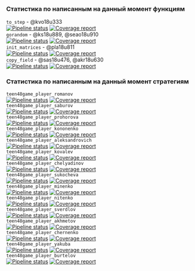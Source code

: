 ### Статистика по написанным на данный момент функциям
`to_step` - @kvo18u333  
[![Pipeline status](https://git.iu7.bmstu.ru/aolenev/iu7-cprog-sems-2019-aolenev/badges/teen48game_to_step/pipeline.svg)](https://git.iu7.bmstu.ru/aolenev/iu7-cprog-sems-2019-aolenev/commits/teen48game_to_step) [![Coverage report](https://git.iu7.bmstu.ru/aolenev/iu7-cprog-sems-2019-aolenev/badges/teen48game_to_step/coverage.svg)](https://git.iu7.bmstu.ru/aolenev/iu7-cprog-sems-2019-aolenev/commits/teen48game_to_step)  
`gorandom` - @ks18u889, @seao18u910  
[![Pipeline status](https://git.iu7.bmstu.ru/aolenev/iu7-cprog-sems-2019-aolenev/badges/teen48game_gorandom/pipeline.svg)](https://git.iu7.bmstu.ru/aolenev/iu7-cprog-sems-2019-aolenev/commits/teen48game_gorandom) [![Coverage report](https://git.iu7.bmstu.ru/aolenev/iu7-cprog-sems-2019-aolenev/badges/teen48game_gorandom/coverage.svg)](https://git.iu7.bmstu.ru/aolenev/iu7-cprog-sems-2019-aolenev/commits/teen48game_gorandom)  
`init_matrices` - @pla18u811  
[![Pipeline status](https://git.iu7.bmstu.ru/aolenev/iu7-cprog-sems-2019-aolenev/badges/teen48game_init_matrices/pipeline.svg)](https://git.iu7.bmstu.ru/aolenev/iu7-cprog-sems-2019-aolenev/commits/teen48game_init_matrices) [![Coverage report](https://git.iu7.bmstu.ru/aolenev/iu7-cprog-sems-2019-aolenev/badges/teen48game_init_matrices/coverage.svg)](https://git.iu7.bmstu.ru/aolenev/iu7-cprog-sems-2019-aolenev/commits/teen48game_init_matrices)  
`copy_field` - @sas18u476, @akr18u630  
[![Pipeline status](https://git.iu7.bmstu.ru/aolenev/iu7-cprog-sems-2019-aolenev/badges/teen48game_copy_field/pipeline.svg)](https://git.iu7.bmstu.ru/aolenev/iu7-cprog-sems-2019-aolenev/commits/teen48game_copy_field) [![Coverage report](https://git.iu7.bmstu.ru/aolenev/iu7-cprog-sems-2019-aolenev/badges/teen48game_copy_field/coverage.svg)](https://git.iu7.bmstu.ru/aolenev/iu7-cprog-sems-2019-aolenev/commits/teen48game_copy_field)  

### Статистика по написанным на данный момент стратегиям
`teen48game_player_romanov`  
[![Pipeline status](https://git.iu7.bmstu.ru/aolenev/iu7-cprog-sems-2019-aolenev/badges/teen48game_player_romanov/pipeline.svg)](https://git.iu7.bmstu.ru/aolenev/iu7-cprog-sems-2019-aolenev/commits/teen48game_player_romanov) [![Coverage report](https://git.iu7.bmstu.ru/aolenev/iu7-cprog-sems-2019-aolenev/badges/teen48game_player_romanov/coverage.svg)](https://git.iu7.bmstu.ru/aolenev/iu7-cprog-sems-2019-aolenev/commits/tteen48game_player_romanov)  
`teen48game_player_saburov`  
[![Pipeline status](https://git.iu7.bmstu.ru/aolenev/iu7-cprog-sems-2019-aolenev/badges/teen48game_player_saburov/pipeline.svg)](https://git.iu7.bmstu.ru/aolenev/iu7-cprog-sems-2019-aolenev/commits/teen48game_player_saburov) [![Coverage report](https://git.iu7.bmstu.ru/aolenev/iu7-cprog-sems-2019-aolenev/badges/teen48game_player_saburov/coverage.svg)](https://git.iu7.bmstu.ru/aolenev/iu7-cprog-sems-2019-aolenev/commits/teen48game_player_saburov)  
`teen48game_player_prohorova`  
[![Pipeline status](https://git.iu7.bmstu.ru/aolenev/iu7-cprog-sems-2019-aolenev/badges/teen48game_player_prohorova/pipeline.svg)](https://git.iu7.bmstu.ru/aolenev/iu7-cprog-sems-2019-aolenev/commits/teen48game_player_prohorova) [![Coverage report](https://git.iu7.bmstu.ru/aolenev/iu7-cprog-sems-2019-aolenev/badges/teen48game_player_prohorova/coverage.svg)](https://git.iu7.bmstu.ru/aolenev/iu7-cprog-sems-2019-aolenev/commits/teen48game_player_prohorova)  
`teen48game_player_kononenko`  
[![Pipeline status](https://git.iu7.bmstu.ru/aolenev/iu7-cprog-sems-2019-aolenev/badges/teen48game_player_kononenko/pipeline.svg)](https://git.iu7.bmstu.ru/aolenev/iu7-cprog-sems-2019-aolenev/commits/teen48game_player_kononenko) [![Coverage report](https://git.iu7.bmstu.ru/aolenev/iu7-cprog-sems-2019-aolenev/badges/teen48game_player_kononenko/coverage.svg)](https://git.iu7.bmstu.ru/aolenev/iu7-cprog-sems-2019-aolenev/commits/teen48game_player_kononenko)  
`teen48game_player_aleksandrovich`  
[![Pipeline status](https://git.iu7.bmstu.ru/aolenev/iu7-cprog-sems-2019-aolenev/badges/teen48game_player_aleksandrovich/pipeline.svg)](https://git.iu7.bmstu.ru/aolenev/iu7-cprog-sems-2019-aolenev/commits/teen48game_player_aleksandrovich) [![Coverage report](https://git.iu7.bmstu.ru/aolenev/iu7-cprog-sems-2019-aolenev/badges/teen48game_player_aleksandrovich/coverage.svg)](https://git.iu7.bmstu.ru/aolenev/iu7-cprog-sems-2019-aolenev/commits/teen48game_player_aleksandrovich)  
`teen48game_player_kovalev`  
[![Pipeline status](https://git.iu7.bmstu.ru/aolenev/iu7-cprog-sems-2019-aolenev/badges/teen48game_player_kovalev/pipeline.svg)](https://git.iu7.bmstu.ru/aolenev/iu7-cprog-sems-2019-aolenev/commits/teen48game_player_kovalev) [![Coverage report](https://git.iu7.bmstu.ru/aolenev/iu7-cprog-sems-2019-aolenev/badges/teen48game_player_kovalev/coverage.svg)](https://git.iu7.bmstu.ru/aolenev/iu7-cprog-sems-2019-aolenev/commits/teen48game_player_kovalev)  
`teen48game_player_chelyadinov`  
[![Pipeline status](https://git.iu7.bmstu.ru/aolenev/iu7-cprog-sems-2019-aolenev/badges/teen48game_player_chelyadinov/pipeline.svg)](https://git.iu7.bmstu.ru/aolenev/iu7-cprog-sems-2019-aolenev/commits/teen48game_player_chelyadinov) [![Coverage report](https://git.iu7.bmstu.ru/aolenev/iu7-cprog-sems-2019-aolenev/badges/teen48game_player_chelyadinov/coverage.svg)](https://git.iu7.bmstu.ru/aolenev/iu7-cprog-sems-2019-aolenev/commits/teen48game_player_chelyadinov)  
`teen48game_player_sukocheva`  
[![Pipeline status](https://git.iu7.bmstu.ru/aolenev/iu7-cprog-sems-2019-aolenev/badges/teen48game_player_sukocheva/pipeline.svg)](https://git.iu7.bmstu.ru/aolenev/iu7-cprog-sems-2019-aolenev/commits/teen48game_player_sukocheva) [![Coverage report](https://git.iu7.bmstu.ru/aolenev/iu7-cprog-sems-2019-aolenev/badges/teen48game_player_sukocheva/coverage.svg)](https://git.iu7.bmstu.ru/aolenev/iu7-cprog-sems-2019-aolenev/commits/teen48game_player_sukocheva)  
`teen48game_player_minenko`  
[![Pipeline status](https://git.iu7.bmstu.ru/aolenev/iu7-cprog-sems-2019-aolenev/badges/teen48game_player_minenko/pipeline.svg)](https://git.iu7.bmstu.ru/aolenev/iu7-cprog-sems-2019-aolenev/commits/teen48game_player_minenko) [![Coverage report](https://git.iu7.bmstu.ru/aolenev/iu7-cprog-sems-2019-aolenev/badges/teen48game_player_minenko/coverage.svg)](https://git.iu7.bmstu.ru/aolenev/iu7-cprog-sems-2019-aolenev/commits/teen48game_player_minenko)  
`teen48game_player_nitenko`  
[![Pipeline status](https://git.iu7.bmstu.ru/aolenev/iu7-cprog-sems-2019-aolenev/badges/teen48game_player_nitenko/pipeline.svg)](https://git.iu7.bmstu.ru/aolenev/iu7-cprog-sems-2019-aolenev/commits/teen48game_player_nitenko) [![Coverage report](https://git.iu7.bmstu.ru/aolenev/iu7-cprog-sems-2019-aolenev/badges/teen48game_player_nitenko/coverage.svg)](https://git.iu7.bmstu.ru/aolenev/iu7-cprog-sems-2019-aolenev/commits/teen48game_player_nitenko)  
`teen48game_player_sverdlov`  
[![Pipeline status](https://git.iu7.bmstu.ru/aolenev/iu7-cprog-sems-2019-aolenev/badges/teen48game_player_sverdlov/pipeline.svg)](https://git.iu7.bmstu.ru/aolenev/iu7-cprog-sems-2019-aolenev/commits/teen48game_player_sverdlov) [![Coverage report](https://git.iu7.bmstu.ru/aolenev/iu7-cprog-sems-2019-aolenev/badges/teen48game_player_sverdlov/coverage.svg)](https://git.iu7.bmstu.ru/aolenev/iu7-cprog-sems-2019-aolenev/commits/teen48game_player_sverdlov)  
`teen48game_player_akhmetov`  
[![Pipeline status](https://git.iu7.bmstu.ru/aolenev/iu7-cprog-sems-2019-aolenev/badges/teen48game_player_akhmetov/pipeline.svg)](https://git.iu7.bmstu.ru/aolenev/iu7-cprog-sems-2019-aolenev/commits/teen48game_player_akhmetov) [![Coverage report](https://git.iu7.bmstu.ru/aolenev/iu7-cprog-sems-2019-aolenev/badges/teen48game_player_akhmetov/coverage.svg)](https://git.iu7.bmstu.ru/aolenev/iu7-cprog-sems-2019-aolenev/commits/teen48game_player_akhmetov)  
`teen48game_player_chernenko`  
[![Pipeline status](https://git.iu7.bmstu.ru/aolenev/iu7-cprog-sems-2019-aolenev/badges/teen48game_player_chernenko/pipeline.svg)](https://git.iu7.bmstu.ru/aolenev/iu7-cprog-sems-2019-aolenev/commits/teen48game_player_chernenko) [![Coverage report](https://git.iu7.bmstu.ru/aolenev/iu7-cprog-sems-2019-aolenev/badges/teen48game_player_chernenko/coverage.svg)](https://git.iu7.bmstu.ru/aolenev/iu7-cprog-sems-2019-aolenev/commits/teen48game_player_chernenko)  
`teen48game_player_yakuba`  
[![Pipeline status](https://git.iu7.bmstu.ru/aolenev/iu7-cprog-sems-2019-aolenev/badges/teen48game_player_yakuba/pipeline.svg)](https://git.iu7.bmstu.ru/aolenev/iu7-cprog-sems-2019-aolenev/commits/teen48game_player_yakuba) [![Coverage report](https://git.iu7.bmstu.ru/aolenev/iu7-cprog-sems-2019-aolenev/badges/teen48game_player_yakuba/coverage.svg)](https://git.iu7.bmstu.ru/aolenev/iu7-cprog-sems-2019-aolenev/commits/teen48game_player_yakuba)  
`teen48game_player_burtelov`  
[![Pipeline status](https://git.iu7.bmstu.ru/aolenev/iu7-cprog-sems-2019-aolenev/badges/teen48game_player_burtelov/pipeline.svg)](https://git.iu7.bmstu.ru/aolenev/iu7-cprog-sems-2019-aolenev/commits/teen48game_player_burtelov) [![Coverage report](https://git.iu7.bmstu.ru/aolenev/iu7-cprog-sems-2019-aolenev/badges/teen48game_player_burtelov/coverage.svg)](https://git.iu7.bmstu.ru/aolenev/iu7-cprog-sems-2019-aolenev/commits/teen48game_player_burtelov)  
